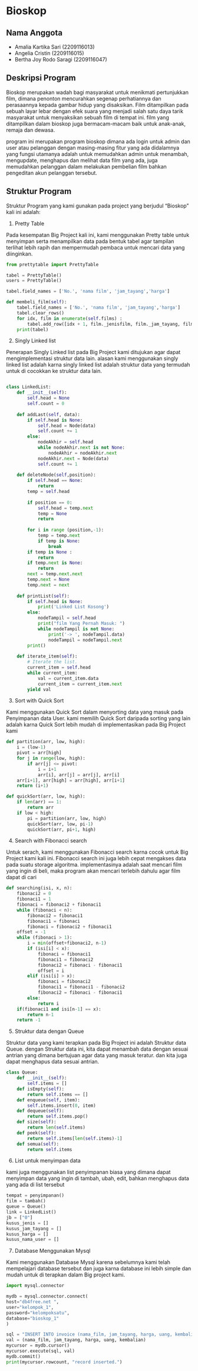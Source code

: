 # Bioskop

## Nama Anggota
- Amalia Kartika Sari (2209116013)
- Angelia Cristin (2209116015)
- Bertha Joy Rodo Saragi (2209116047)

## Deskripsi Program
Bioskop merupakan wadah bagi masyarakat untuk menikmati pertunjukkan film, dimana penonton mencurahkan segenap perhatiannya dan perasaannya kepada gambar hidup yang disaksikan. Film ditampilkan pada sebuah layar lebar dengan efek suara yang menjadi salah satu daya tarik masyarakat untuk menyaksikan sebuah film di tempat ini. film yang ditampilkan dalam bioskop juga bermacam-macam baik untuk anak-anak, remaja dan dewasa.

program ini merupakan program bioskop dimana ada login untuk admin dan user atau pelanggan dengan masing-masing fitur yang ada didalamnya yang fungsi utamanya adalah untuk memudahkan admin untuk menambah, mengupdate, menghapus dan melihat data film yang ada, juga memudahkan pelanggan dalam melakukan pembelian film bahkan pengeditan akun pelanggan tersebut.

## Struktur Program 
Struktur Program yang kami gunakan pada project yang berjudul “Bioskop” kali ini adalah:
1.	Pretty Table

Pada kesempatan Big Project kali ini, kami menggunakan Pretty table untuk menyimpan serta menampilkan data pada bentuk tabel agar tampilan terlihat lebih rapih dan mempermudah pembaca untuk mencari data yang diinginkan. 
``` python
from prettytable import PrettyTable

tabel = PrettyTable()
users = PrettyTable()

tabel.field_names = ['No.', 'nama film', 'jam_tayang','harga']

def membeli_film(self):
    tabel.field_names = ['No.', 'nama film', 'jam_tayang','harga']
    tabel.clear_rows()
    for idx, film in enumerate(self.films) :
        tabel.add_row([idx + 1, film._jenisfilm, film._jam_tayang, film._harga])
    print(tabel)

```
2. Singly Linked list

Penerapan Singly Linked list pada Big Project kami ditujukan agar dapat mengimplementasi struktur data lain. alasan kami menggunakan singly linked list adalah karna singly linked list adalah struktur data yang termudah untuk di cocokkan ke struktur data lain.
``` python

class LinkedList:
    def __init__(self):
        self.head = None
        self.count = 0
    
    def addLast(self, data):
        if self.head is None:
            self.head = Node(data)
            self.count += 1
        else:
            nodeAkhir = self.head
            while nodeAkhir.next is not None:
                nodeAkhir = nodeAkhir.next
            nodeAkhir.next = Node(data)
            self.count += 1
            
    def deleteNode(self,position):
        if self.head == None:
            return
        temp = self.head
        
        if position == 0:
            self.head = temp.next
            temp = None
            return
        
        for i in range (position,-1):
            temp = temp.next
            if temp is None:
                break
        if temp is None :
            return
        if temp.next is None:
            return
        next = temp.next.next
        temp.next = None
        temp.next = next
        
    def printList(self):
        if self.head is None:
            print('Linked List Kosong')
        else:
            nodeTampil = self.head
            print("film Yang Pernah Masuk: ")
            while nodeTampil is not None:
                print('-> ', nodeTampil.data)
                nodeTampil = nodeTampil.next
        print()
        
    def iterate_item(self):
        # Iterate the list.
        current_item = self.head
        while current_item:
            val = current_item.data
            current_item = current_item.next
        yield val
```

3. Sort with Quick Sort

Kami menggunakan Quick Sort dalam menyorting data yang masuk pada Penyimpanan data User. kami memilih Quick Sort daripada sorting yang lain adalah karna Quick Sort lebih mudah di implementasikan pada Big Project kami

``` python
def partition(arr, low, high):
    i = (low-1)      
    pivot = arr[high]    
    for j in range(low, high):
        if arr[j] <= pivot:
            i = i+1
            arr[i], arr[j] = arr[j], arr[i]
    arr[i+1], arr[high] = arr[high], arr[i+1]
    return (i+1)

def quickSort(arr, low, high):
    if len(arr) == 1:
        return arr
    if low < high:
        pi = partition(arr, low, high)
        quickSort(arr, low, pi-1)
        quickSort(arr, pi+1, high)
```

4. Search with Fibonacci search

Untuk serach, kami menggunakan Fibonacci search karna cocok untuk Big Project kami kali ini. Fibonacci search ini juga lebih cepat mengakses data pada suatu storage algoritma. implementasinya adalah saat mencari film yang ingin di beli, maka program akan mencari terlebih dahulu agar film dapat di cari

``` python
def searching(isi, x, n):
    fibonaci2 = 0 
    fibonaci1 = 1 
    fibonaci = fibonaci2 + fibonaci1 
    while (fibonaci < n):
        fibonaci2 = fibonaci1
        fibonaci1 = fibonaci
        fibonaci = fibonaci2 + fibonaci1
    offset = -1
    while (fibonaci > 1):
        i = min(offset+fibonaci2, n-1)
        if (isi[i] < x):
            fibonaci = fibonaci1
            fibonaci1 = fibonaci2
            fibonaci2 = fibonaci - fibonaci1
            offset = i
        elif (isi[i] > x):
            fibonaci = fibonaci2
            fibonaci1 = fibonaci1 - fibonaci2
            fibonaci2 = fibonaci - fibonaci1
        else:
            return i
    if(fibonaci1 and isi[n-1] == x):
        return n-1
    return -1
```

5. Struktur data dengan Queue

Struktur data yang kami terapkan pada Big Project ini adalah Struktur data Queue. dengan Struktur data ini, kita dapat menambah data dengan sesuai antrian yang dimana bertujuan agar data yang masuk teratur. dan kita juga dapat menghapus data sesuai antrian.

```python
class Queue:
    def __init__(self): 
        self.items = []
    def isEmpty(self): 
        return self.items == []
    def enqueue(self, item): 
        self.items.insert(0, item)
    def dequeue(self): 
        return self.items.pop()
    def size(self): 
        return len(self.items)
    def peek(self):
        return self.items[len(self.items)-1]
    def semua(self): 
        return self.items
```

6. List untuk menyimpan data

kami juga menggunakan list penyimpanan biasa yang dimana dapat menyimpan data yang ingin di tambah, ubah, edit, bahkan menghapus data yang ada di list tersebut

``` python
tempat = penyimpanan()         
film = tambah()          
queue = Queue()           
link = LinkedList()                          
jb = ["0"]             
kusus_jenis = []              
kusus_jam_tayang = []             
kusus_harga = []             
kusus_nama_user = []
```
7. Database Menggunakan Mysql

Kami menggunakan Database Mysql karena sebelumnya kami telah mempelajari database tersebut dan juga karna database ini lebih simple dan mudah untuk di terapkan dalam Big project kami.

``` python
import mysql.connector

mydb = mysql.connector.connect(
host="db4free.net ",
user="kelompok_1",
password="kelompoksatu",
database="bioskop_1"
)

sql = "INSERT INTO invoice (nama_film, jam_tayang, harga, uang, kembalian) VALUES (%s,%s,%s,%s,%s)"
val = (nama_film, jam_tayang, harga, uang, kembalian)
mycursor = mydb.cursor()
mycursor.execute(sql, val)
mydb.commit()
print(mycursor.rowcount, "record inserted.")

```

